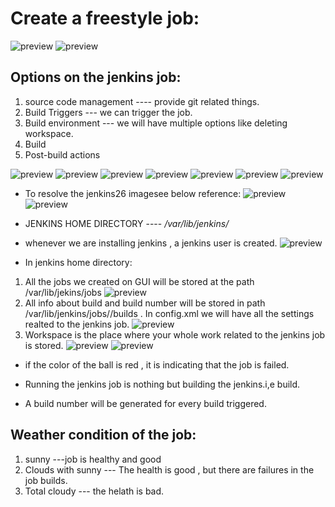 # Create a freestyle job:
![preview](../images/jenkins18.png)
![preview](../images/jenkins19.png)


## Options on the jenkins job:
1. source code management  ---- provide git related things.
2. Build Triggers          ---  we can trigger the job.
3. Build environment      --- we will have multiple options like deleting workspace.
4. Build 
5. Post-build actions

![preview](../images/jenkins21.png)
![preview](../images/jenkins20.png)
![preview](../images/jenkins22.png)
![preview](../images/jenkins23.png)
![preview](../images/jenkins24.png)
![preview](../images/jenkins25.png)
![preview](../images/jenkins26.png)
* To resolve the jenkins26 imagesee below reference:
![preview](../images/jenkins27.png)
![preview](../images/jenkins28.png)

* JENKINS HOME DIRECTORY ---- _/var/lib/jenkins/_   
* whenever we are installing jenkins , a jenkins user is created.
![preview](../images/jenkins29.png)

* In jenkins home directory:
1. All the jobs we created on GUI will be stored at the path /var/lib/jekins/jobs
![preview](../images/jenkins30.png)
2. All info about  build and build number will be stored in path /var/lib/jenkins/jobs/<jobname>/builds . In config.xml we will have all the settings realted to the jenkins job.
![preview](../images/jenkins31.png)
3. Workspace is the place where your whole work related to the jenkins job is stored.
![preview](../images/jenkins32.png)
![preview](../images/jenkins33.png)

* if the color of the ball is red , it is indicating that the job is failed.

* Running the jenkins job is nothing but building the jenkins.i,e build.
* A build number will be generated for every build triggered.

## Weather condition of the job:
1. sunny ---job is healthy and good
2. Clouds with sunny   --- The health is good , but there are failures in the job builds.   
3. Total cloudy  --- the helath is bad.